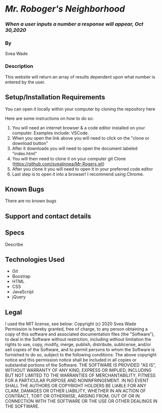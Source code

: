 # _Mr. Roboger's Neighborhood_

### _When a user inputs a number a response will appear, Oct 30,2020_

### By 
Svea Wade

### Description
This website will return an array of results dependent upon what number is entered by the user. 

## Setup/Installation Requirements

You can open it locally within your computer by cloning the repository here

Here are some instructions on how to do so:

1. You will need an internet browser & a code editor installed on your computer. Examples include: VSCode.
2. When you open the link above you will need to click on the "clone or download button"
3. After it downloads you will need to open the document labeled "index.html"
4. You will then need to clone it on your computer git Clone (https://github.com/svealinnea/Mr-Rogers.git)
5. After you clone it you will need to open it in your preferred code editor 
5. Last step is to open it into a browser! I recommend using Chrome. 

## Known Bugs

There are no known bugs

## Support and contact details

## Specs
Describe 

## Technologies Used

* Git
* Boostrap
* HTML
* CSS
* JavaScript
* jQuery

## Legal

I used the MIT license, see below:
Copyright (c) 2020 Svea Wade
Permission is hereby granted, free of charge, to any person obtaining a copy of this software and associated documentation files (the "Software"), to deal in the Software without restriction, including without limitation the rights to use, copy, modify, merge, publish, distribute, sublicense, and/or sell copies of the Software, and to permit persons to whom the Software is furnished to do so, subject to the following conditions:
The above copyright notice and this permission notice shall be included in all copies or substantial portions of the Software.
THE SOFTWARE IS PROVIDED "AS IS", WITHOUT WARRANTY OF ANY KIND, EXPRESS OR IMPLIED, INCLUDING BUT NOT LIMITED TO THE WARRANTIES OF MERCHANTABILITY, FITNESS FOR A PARTICULAR PURPOSE AND NONINFRINGEMENT. IN NO EVENT SHALL THE AUTHORS OR COPYRIGHT HOLDERS BE LIABLE FOR ANY CLAIM, DAMAGES OR OTHER LIABILITY, WHETHER IN AN ACTION OF CONTRACT, TORT OR OTHERWISE, ARISING FROM, OUT OF OR IN CONNECTION WITH THE SOFTWARE OR THE USE OR OTHER DEALINGS IN THE SOFTWARE.
		
